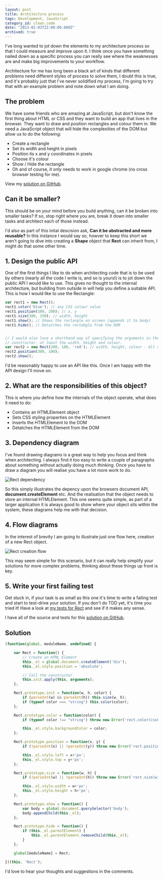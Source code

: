 ```yaml
---
layout: post
title: Architecture process
tags: Development, JavaScript
category_id: clean_code
date: "2013-01-03T22:00:00.000Z"
archived: true
---
```


I've long wanted to jot down the elements to my architecture process so that I could measure and improve upon it. I think once you have something nailed down as a specific process you can really see where the weaknesses are and make big improvements to your workflow.

Architecture for me has long been a black art of kinds that different problems need different styles of process to solve them, I doubt this is true, and it's probably just that I've never solidified my process, I'm going to try that with an example problem and note down what I am doing.

## The problem

We have some friends who are amazing at JavaScript, but don't know the first thing about HTML or CSS and they want to build an app that lives in the browser. They want to draw and position rectangles and colour them in. We need a JavaScript object that will hide the complexities of the DOM but allow us to do the following:

- Create a rectangle
- Set its width and height in pixels
- Position its x and y coordinates in pixels
- Choose it's colour
- Show / Hide the rectangle
- Oh and of course, it only needs to work in google chrome (no cross browser testing for me).

View my [solution on GitHub](https://github.com/phawk/js-rect-example/blob/master/src/rect.js).

## Can it be smaller?

This should be on your mind before you build anything, can it be broken into smaller tasks? If so, stop right where you are, break it down into smaller tasks and architect each of those instead.

I'd also as part of this inital descision ask, **Can it be abstracted and more reusable?** In this instance I would say so, howver to keep this short we aren't going to dive into creating a **Shape** object that **Rect** can inherit from, I might do that some other time.

## 1. Design the public API

One of the first things I like to do when architecting code that is to be used by others (nearly all the code I write is, and so is yours!) is to jot down the public API I would like to use. This gives no thought to the internal architecture, but building from outside in will help you define a suitable API. This is how I would like to use the Rectangle:

```js
var rect1 = new Rect();
rect1.color('blue'); // any CSS colour value
rect1.position(100, 200); // x, y
rect1.size(300, 150); // width, height
rect1.show(); // Shows the rectangle on screen (appends it to body)
rect1.hide(); // Detatches the rectabgle from the DOM


// I would also love a shorthand way of specifying the arguments in the
// constructor, at least the width, height and colour.
var rect2 = new Rect(200, 100, 'red'); // width, height, colour - All optional
rect2.position(300, 100);
rect2.show();
```

I'd be reasonably happy to use an API like this. Once I am happy with the API design I'll move on.

## 2. What are the responsibilities of this object?

This is where you define how the internals of the object operate, what does it need to do:

- Contains an HTMLElement object
- Sets CSS styling properties on the HTMLElement
- Inserts the HTMLElement to the DOM
- Detatches the HTMLElement from the DOM

## 3. Dependency diagram

I've found drawing diagrams is a great way to help you focus and think when architecting. I always find it too easy to write a couple of paragraphs about something without actually doing much thinking. Once you have to draw a diagram you will realise you have a lot more work to do.

![Rect dependency](https://cl.ly/Lv2S/Rect%20object%20deps.png)

So this simply illustrates the depency upon the browsers document API, **document.createElement** etc. And the realisation that the object needs to store an internal HTMLElement. This one seems quite simple, as part of a larger application it is always good to show where your object sits within the system, these diagrams help me with that decision.

## 4. Flow diagrams

In the interest of brevity I am going to illustrate just one flow here, creation of a new Rect object.

![Rect creation flow](https://cl.ly/Lvh0/Creation%20of%20Rect%20flow.png)

This may seem simple for this scenario, but it can really help simplify your solutions for more complex problems, thinking about these things up front is key.

## 5. Write your first failing test

Get stuck in, if your task is as small as this one it's time to write a failing test and start to test-drive your solution. If you don't do TDD yet, it's time you tried it! Have a look at [my tests for Rect](https://github.com/phawk/js-rect-example/blob/master/tests/rect.test.js) and see if it makes any sense.

I have all of the source and tests for this [solution on GitHub](https://github.com/phawk/js-rect-example).

## Solution

```js
(function(global, moduleName, undefined) {

    var Rect = function() {
        // Create an HTML Element
        this._el = global.document.createElement('div');
        this._el.style.position = 'absolute';

        // Call the constructor
        this.init.apply(this, arguments);
    };

    Rect.prototype.init = function(w, h, color) {
        if (parseInt(w) && parseInt(h)) this.size(w, h);
        if (typeof color === "string") this.color(color);
    };

    Rect.prototype.color = function(color) {
        if (typeof color !== "string") throw new Error('rect.color(cssColor): You must pass a valid CSS color');

        this._el.style.backgroundColor = color;
    };

    Rect.prototype.position = function(x, y) {
        if (!parseInt(x) || !parseInt(y)) throw new Error('rect.position(x, y): You must pass (int)x and (int)y values');

        this._el.style.left = x+'px';
        this._el.style.top = y+'px';
    };

    Rect.prototype.size = function(w, h) {
        if (!parseInt(w) || !parseInt(h)) throw new Error('rect.size(width, height): You must pass (int)width and (int)height values');

        this._el.style.width = w+'px';
        this._el.style.height = h+'px';
    };

    Rect.prototype.show = function() {
        var body = global.document.querySelector('body');
        body.appendChild(this._el);
    };

    Rect.prototype.hide = function() {
        if (this._el.parentElement) {
            this._el.parentElement.removeChild(this._el);
        }
    };

    global[moduleName] = Rect;

})(this, 'Rect');
```

I'd love to hear your thoughts and suggestions in the comments.
